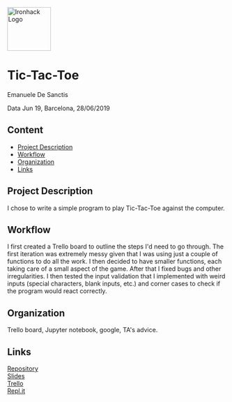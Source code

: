 <img src="https://bit.ly/2VnXWr2" alt="Ironhack Logo" width="100"/>

# Tic-Tac-Toe
Emanuele De Sanctis

Data Jun 19, Barcelona, 28/06/2019

## Content
- [Project Description](#project-description)
- [Workflow](#workflow)
- [Organization](#organization)
- [Links](#links)

<a name="project-description"></a>

## Project Description
I chose to write a simple program to play Tic-Tac-Toe against the computer.

<a name="workflow"></a>

## Workflow
I first created a Trello board to outline the steps I'd need to go through. The first iteration was extremely messy given that I was using just a couple of functions to do all the work. I then decided to have smaller functions, each taking care of a small aspect of the game. After that I fixed bugs and other irregularities. I then tested the input validation that I implemented with weird inputs (special characters, blank inputs, etc.) and corner cases to check if the program would react correctly.

<a name="organization"></a>

## Organization
Trello board, Jupyter notebook, google, TA's advice.

<a name="links"></a>

## Links
[Repository](https://github.com/Sciabbala/Project-Week-1-Build-Your-Own-Game/tree/master/your-project)  
[Slides](https://slides.com/emanueledesanctis/tic-tac-toe-the-most-futile-game-ever-made/fullscreen)  
[Trello](https://trello.com/b/dg7l1Jj2/tic-tac-toe)  
[Repl.it](https://repl.it/@EmanueleDe/RequiredSplendidAssignment)
